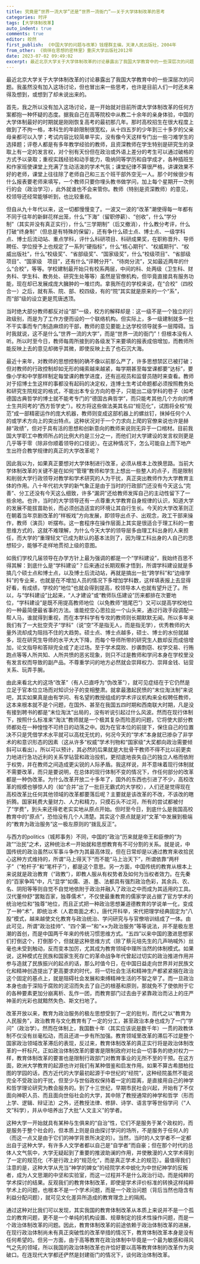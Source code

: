 ```yaml
---
title: 究竟是“世界一流大学”还是“世界一流衙门”——关于大学体制改革的思考
categories: 时评
tags: [大学体制改革]
auto_indent: true
comments: true
editor: 皎然
first_publish: 《中国大学的问题与改革》钱理群主编，天津人民出版社，2004年
from_other: 《徜徉在思想的密林里》重庆大学出版社2012年
date: 2023-07-02 09:49:02
excerpt: 最近北京大学关于大学体制改革的讨论暴露出了我国大学教育中的一些深层次的问题。我虽然没有加入这场讨论，但也冒出来一些思考，也许是目前人们一时还未来得及想到，或想到了却未说出来的。
---
```

最近北京大学关于大学体制改革的讨论暴露出了我国大学教育中的一些深层次的问题。我虽然没有加入这场讨论，但也冒出来一些思考，也许是目前人们一时还未来得及想到，或想到了却未说出来的。

首先，我之所以没有加入这场讨论，是一开始就对目前所谓大学体制改革的任何方案都抱一种怀疑的态度。据我自己在高等院校中从教二十余年的亲身体验，中国的大学体制最好的时期就是刚刚恢复高考的最初那几年。那时高校招生在很大程度上做到了不拘一格，本科生的年龄限制很宽松，从十四五岁的少年到三十多岁的父亲母亲都可以入学；考试内容比较简单平实，没有像今天这样专门出一些刁难学生的选择题；评卷人都是有多年教学经验的教师，且资深教师在学生特别是研究生的录取上有一定的发言权，对个别有天份但在政治或外语上差分的考生可以通过破格的方式予以录取；重视实践经验和动手能力，吸纳同等学历和自学成才，各种插班生和作家班使课堂上充满了生动活泼的学术气氛；课堂纪律不算很严格，讲课效果不好的老师，课堂上往往除了老师自己和三五个班干部外空无一人。那个时候很少有什么报表要老师来填写，一个教师只要你埋头教书做学问，加上每个星期开一次例行的会（政治学习），此外就谁也不会来管你。教师（特别是资深教师）的意见，校领导还经常能够听到，也比较重视。

但自从九十年代以来，这一切都慢慢变了。一波又一波的“改革”潮使得每一年都有不同于往年的新鲜花样出笼，什么“下海”（留职停薪）、“创收”，什么“学分制”（其实并没有真正实行），什么“三学期制”（后又撤消），什么教分考评，什么打破“终身制”（但总是有特殊的保留），还有争什么硕士点、博士点、一级学科点、博士后流动站、重点学科，评什么科研项目、科研成果奖，在职称晋升、导师聘任、学位授予上也规定了一系列“硬指标”，什么“核心期刊”、“权威期刊”、“权威出版社”，什么“校级奖”、“省部级奖”、“国家级奖”，什么“校级项目”、“省部级项目”、“国家级　项目”，还有什么“评聘分开”、“待岗分流”，又如最近两年的什么“合校”，等等。学校建制最开始只有校系两层，中间的科、处两级（卫生科、财务科、学生科、教务处、研究生处等等）虽然是官僚机构，但毕竟直接具有服务功能，现在却已发展成庞大臃肿的一堆烂肉。拿我所在的学校来说，在“合校”（四校合一）之后，就有系、院、部、校四级，有的“院”其实就是原来的一个“系”，而“部”级的设立更是荒唐透顶。

当时绝大部分教师都反对设“部”一级，校方的解释却是：这一级不是一个独立的行政级别，而是为了工作方便而设的一个联络机构。但实际上，多一级建制就多一批不干实事而专门制造麻烦的干部，教师的意见要能上达学校领导就多一层障碍。当时我就说，这不是什么“世界一流的大学”，而是“世界一流的衙门”！但根本没有人听。所以时至今日，教师每周所接到的各级发下来要填的报表成倍增加，而教师所能反映上去的意见却微乎其微，即使反映上去了也石沉大海。

最近十来年，对教师的思想控制的确不像以前那么严了，许多思想禁区已被打破；但对教师的行政控制却如无形的绳索越来越紧，每学期甚至每堂课都要“达标”，要像小学和中学那样制定每堂课的教学进度，还有巡视员和监督员随时来查看。教师对于招博士生这样的事都没有起码的决定权，连博士生考试命题都必须按照教务处和研究生院规定的格式，不能出本专业方向的卷子，只能出二级学科的卷子（如考德国古典哲学的博士就不能考专门的“德国古典哲学”，而只能考其他几个方向的博士生共同考的“西方哲学史”）。校方将这些做法美其名曰“规范化”，试图将全校“规范”成一部精密运作的庞大机器，教师则变成这部机器上的螺丝钉，抹掉任何个人的或学术方向上的突出特点。这种状况对于一个力求向上爬的官僚来说也许是赫赫“政绩”，但对于具有活的思想和创新意向的教师来说则无异于一口棺材。目前我国大学职工中教师所占的比例大约是三分之一，而他们对大学建设的发言权则更是几乎等于零（除非你顺着领导的口径说）。在这种情况下，怎么可能自上而下地产生出符合教学规律的真正的大学改革呢？

因此我以为，如果真正要想对大学体制进行改革，必须从根本上改换思路。当前大学体制改革的关键不是在如何“管理”教师和学生上想出一些整人的点子，而是限制和削弱大学行政领导对教学和学术研究的人为干扰，真正突出教师作为大学教育主体的作用。八十年代初大学的新气象正是由于当时的行政部门还没有今天这么“完善”、分工还没有今天这么细致，许多“漏洞”还给教师发挥自己的主动性留下了一些余地。也许，当时的大学领导还有一点尊重大学教育自身规律的认识，知道大学的发展不能拔苗助长，而必须创造适宜的环境让其自行生长。今天的大学改革则正在朝着当年京剧改革的“样板戏”方向发展，即领导出点子、出观念，政工干部来操作，教师（演员）听摆布。这一套程序在操作层面上其实是很适合于理工科的一套思维方式的，这就不难理解，为什么今天大学的领导层多由理工科出身的人来担任，而大学的“重理轻文”已成为默认的基本法则了，因为理工科出身的人自己的思想较少，能够不走样地贯彻上级的意图。

如我们学校几届领导在办学方针上最为强调的都是一个“学科建设”，我始终百思不得其解：到底什么是“学科建设”？后来通过长期观察才悟到，所谓学科建设就是多搞几个硕士点和博士点，以及博士后流动站，再就是搞出一批“跨学科”和“边缘学科”的专业来，也就是在不增加人员的情况下多增加学科数，这样填表报上去显得好看，有成绩，学校的“地位”也就会得到提高，校领导本人也就有望升迁了。所以，与“学科建设”比起来，“人才建设”或“教师队伍建设”历来都排在次要地位，“学科建设”是既不用提高教师地位（以免教师“翘尾巴”）又可以提高学校地位的一种最简便最省事的方法。谁能挖空心思拉出一个山头来，通过行政手段调配一帮人马，谁就得到重视，而在本学科学有专攻的教师则长期默默无闻。所以多年来我们有了一大批空壳子“学科”（说“空”不是指无人，而是指无学），优秀教师的大量外流却成为阻挡不住的大趋势。硕士点、博士点越多，硕士、博士的水份就越多，现在研究生导师的水平大大下降，而每个导师所带的研究生人数却反而成倍增加，论文指导和答辩完全成了走过场。至于学术腐败、抄袭剽窃、权学交易、行贿跑点等等人所共知、人所共愤的恶劣现象，则只不过是教师和学问本身在学校里没有发言权而导致的副产品。不尊重学问的地方必然就会崇拜权力、崇拜金钱、钻营关系、玩弄手腕。

由此来看北大的这场“改革”（有人已直呼为“伪改革”），就可见症结在于它仍然是立足于官本位立场而对知识分子的变相整肃。就拿最激起民愤的“末位淘汰制”来说吧，其实如果真是由有学问、有名望的教授组成的学术评议机构来全权聘任教师，这本来根本就不是个问题，在国外、甚至在我国五四时期和西南联大时期，凡是没有接到聘书的都是“末位淘汰”出局的，没有听说引起过什么风波。然而在现行体制下，按照什么标准来“淘汰”教师就是一个极其复杂而险恶的问题，它将使大部分教师都处在一种惶惶不可终日的动荡之中。因为在官本位的前提下，保住自己的位置决不只是凭借学术水平就可以高枕无忧的，何况今天的“学术”本身就已掺杂了非学术的和意识形态的因素（这从许多“权威”学术刊物和“国家级”大奖都向政治需要倾斜可以看出）。所以可以预计，其必然的后果就是大批骨干教师不得不比以前更卖力地进行急功近利的关系学钻营和政治投机，更彻底地丧失自己的独立人格而依附于权势，并在教师之间造成更尖锐的人际矛盾。我这样说，并不意味着现行体制就不需要改革，而只是要说明，在总体的现行体制不变的情况下，作任何部分的改革都是一种伪改革。为什么改革开放二十多年了，国外的东西也引进了不少，高校改革的规模也够惊人的（如“合并”出了一批巨无霸式的大学校），人们还是觉得现在高校改革比任何其他领域的改革都要落后呢？主要就是该改革的不改，不该改的瞎折腾。国家耗费大量财力、人力和精力，只摸石头不过河，所有的尝试都被付了“学费”，到头来还得老老实实地从原点开始。但时至今日，到底什么是我国高校教育中的“原点”，恐怕没有几个人清楚。其实这个原点就是对“文革”中发展到极端的“教育为政治服务”这一极左原则的“拨乱反正”。

与西方的politics（城邦事务）不同，中国的“政治”历来就是帝王和臣僚的“为政”“治民”之术，这种统治术一开始就和思想教育有不可分割的关系。就是说，中国传统的政治虽然以军事斗争作为其最高体现，但在日常却是以通过教育来收拾民心这种方式维持的，所谓“马上得天下”而不能“马上治天下”，所谓依靠“两杆子”（“枪杆子”和“笔杆子”），都是这个意思。另一方面，中国传统的教育从根本上来说就是政治教育（“政教”），即教人服从有权势者及如何为当权者效力。在先秦的“百家争鸣”中，凡“显学”如儒、道、墨、法都具有强烈政治色彩，其余兵、农、名、阴阳等等则自觉不自觉地依附于政治并融入了政治之中而成为其适用的工具。汉代董仲舒“罢黜百家，独尊儒术”，不仅使最重教育的儒家学说占据了官方学术的统治地位和“独尊”地位，而且正式把一种政治思想兼道德教育的学说单一化，变成了一种“术”，即统治术（人君南面之术）。唐代开科举，宋代把理学经典固定为“八股”模式，越来越使文化教育与政治统治、学问研究与与官僚培训结成了一体。由此可见，所谓“政治挂帅”、“四个第一”和“××为政治服务”等等说法，并不是极左思潮的首创，而是中国两千年来的传统习惯思维方式。“五四”以来中国的激进思想家们打倒这个，打倒那个，但就是这种思维方式（除了蔡元培先生的几声呐喊外）丝毫也未受到触动，反而变本加厉，尤其成为教育领域中理所当然的体制模式。如果说，这种模式在民族和国家生死存亡的革命战争年代曾起过切实的政治推进作用并参与造就了民族振兴的起点的话，那么时值今日，在中国日益走向世界并对民族文化和精神创造提出了更高要求的时代，将一切社会生活和精神生产都紧紧捆在政治这个固定的基点上，就是阻碍社会发展和束缚精神生活的不智之举了。而一旦政治本身也由于深陷于腐败的泥沼而失去了自己的根基和原则，那就免不了使依附于它的各种要素更加分崩离析、乱作一团，而教育部门过去由于紧靠政治而沾上的庄严神圣的光彩也就黯然失色、斯文扫地了。

改革开放以来，教育为政治服务的极左思想受到了一定的批判，而代之以“教育为人民服务”，政治教育与文化教育有了一定的分工，甚至政治本身也成为了一门“学问”（政治学）。然而在体制上，我国数十年（其实应该说是数千年）一贯的政教体制不仅没有丝毫松动，而且还进一步有所加强。教育领域里改革的滞后不过是整个国家政治领域改革滞后的表现，反过来，教育体制改革的真正实行将是政治体制改革的一杆标尺。正如政治体制改革的要害是限制政府对社会一切事务的绝对权力一样，教育体制改革的要害也是限制行政部门对教育事业的无所不至的干预。在这方面，欧洲大学教育的起源也许对我们有某种借鉴和启发作用。如果不算古希腊柏拉图的学园的话，西方近代的大学最初起源于中世纪的“经院”，这种经院虽然不能说完全不受政治的干扰，但至少与世俗政权保持着一定的距离，是直接用自己的神学和哲学理论研究为教会服务的。到了十三世纪，早期市民社会兴起，开始有了不仅面向神职人员、而且面向世俗社会的大学，其中除了教授通常的神学和哲学（形而上学、逻辑、辩证法）之外，还教授法律、修辞、诗学、语言学等世俗学问（“人文”科学），并从中培养出了大批“人文主义”的学者。

这种大学一开始就具有某种与生俱来的“自治”性，它们不是服务于某个政权的，而是服务于整个社会的，但本质上则是自由探讨学问的场所，不是服务于任何人的（而这一点又是由于它们的神学背景所决定的）。当然，当时的人文学者不一定都出自于这种大学，有许多人文学者都以自己是“自学者”而自豪；但在那个时代的总体人文气氛中，大学无疑起到了重要的推波助澜的作用，并使散漫的人文学术得到了一定的规范化（不是行政上的“规范化”，而是真正学术上的规范）。最值得我们注意的是，这种大学从充当“神学的婢女”的经院学术中蜕化为中世纪神学的反叛者，成为人文思潮的中坚和实验室，而这一过程并不是什么政治行动，而是纯粹的学术探讨的结果。反观我们的教育体制改革，即使是学术评价标准的转换这样纯粹学术上的问题，也根本不是一个学术问题，而是一个政治问题（背后当然也隐含有利益分配问题），就可见文化差异所造成的教育理念上的隔阂。

通过这种对比我们可以发现，其实我国的教育体制改革从本质上来说并不是一个孤立的教育问题，更不是一个单纯的机构设置、规章制定的技术性操作问题，而是一个政治体制改革的问题。因此，教育体制改革的前途依赖于政治体制改革的进展，在现行政治体制尚未有真正突破性的改革举措的情况下，教育体制改革本身是没有任何希望的。但另一方面，由于高等教育在政治体制中毕竟是一个最为敏感和得风气之先的领域，所以我国的政治体制改革也许恰好要以高等教育体制的改革作为突破口。在连现代大学都还俨然是封建衙门的情况下，谈何政治体制改革。
